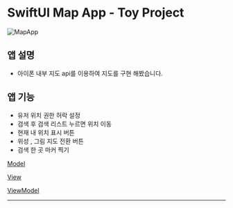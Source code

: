 # SwiftUI Map App - Toy Project

![MapApp](https://user-images.githubusercontent.com/114594496/227917806-46cd990a-ccc1-4bff-b1fe-c07289bcdd36.gif)

## 앱 설명

- 아이폰 내부 지도 api를 이용하여 지도를 구현 해봤습니다.

## 앱 기능

- 유저 위치 권한 허락 설정
- 검색 후 검색 리스트 누르면 위치 이동
- 현재 내 위치 표시 버튼
- 위성 , 그림 지도 전환 버튼
- 검색 한 곳 마커 찍기

[Model](https://www.notion.so/Model-c230c93b50ff4bfbb69bc883a4f6d3b7)

[View](https://www.notion.so/View-50bbed7a1e264064bc2a96a20d748312)

[ViewModel](https://www.notion.so/ViewModel-1c54443cdb6f4615b67c0208803a5b4e)

---
